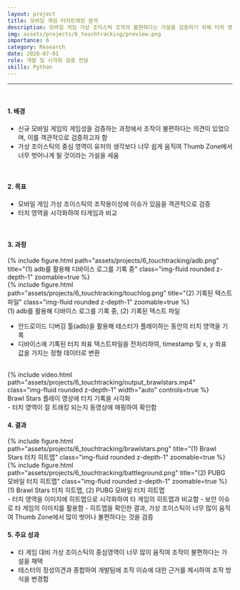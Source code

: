 ```yaml
---
layout: project
title: 모바일 게임 터치트래킹 분석
description: 모바일 게임 가상 조익스틱 조작의 불편하다는 가설을 검증하기 위해 터치 영역을 히트맵으로 시각화
img: assets/projects/6_touchtracking/preview.png
importance: 6
category: Research
date: 2020-07-01
role: 개발 및 시각화 검증 전담
skills: Python
---
```




---
<br>

#### 1. 배경

- 신규 모바일 게임의 게임성을 검증하는 과정에서 조작이 불편하다는 의견이 있었으며, 이를 객관적으로 검증하고자 함
- 가상 조이스틱의 중심 영역이 유저의 생각보다 너무 쉽게 움직여 Thumb Zone에서 너무 벗어나게 될 것이라는 가설을 세움


<br>

#### 2. 목표

- 모바일 게임 가상 조이스틱의 조작용이성에 이슈가 있음을 객관적으로 검증
- 터치 영역을 시각화하여 타게임과 비교

<br>

#### 3. 과정

<div class="row">
    <div class="col-sm mt-3 mt-md-0">
        {% include figure.html path="assets/projects/6_touchtracking/adb.png" title="(1) adb를 활용해 디바이스 로그를 기록 중" class="img-fluid rounded z-depth-1" zoomable=true %}
    </div>
    <div class="col-sm mt-3 mt-md-0">
        {% include figure.html path="assets/projects/6_touchtracking/touchlog.png" title="(2) 기록된 텍스트 파일" class="img-fluid rounded z-depth-1" zoomable=true %}
    </div>
</div>
<div class="caption">
    (1) adb를 활용해 디바이스 로그를 기록 중, (2) 기록된 텍스트 파일
</div>

- 안드로이드 디버깅 툴(adb)을 활용해 테스터가 플레이하는 동안의 터치 영역을 기록
- 디바이스에 기록된 터치 좌표 텍스트파일을 전처리하여, timestamp 및 x, y 좌표 값을 가지는 정형 데이터로 변환  

<br>

<div class="row">
    <div class="col-sm mt-3 mt-md-0">
        {% include video.html path="assets/projects/6_touchtracking/output_brawlstars.mp4" class="img-fluid rounded z-depth-1" width="auto" controls=true %}
    </div>
</div>
<div class="caption">
    Brawl Stars 플레이 영상에 터치 기록을 시각화
</div>
- 터치 영역이 잘 트래킹 되는지 동영상에 매핑하여 확인함  


<br>

#### 4. 결과

<div class="row">
    <div class="col-sm mt-3 mt-md-0">
        {% include figure.html path="assets/projects/6_touchtracking/brawlstars.png" title="(1) Brawl Stars 터치 히트맵" class="img-fluid rounded z-depth-1" zoomable=true %}
    </div>
    <div class="col-sm mt-3 mt-md-0">
        {% include figure.html path="assets/projects/6_touchtracking/battleground.png" title="(2) PUBG 모바일 터치 히트맵" class="img-fluid rounded z-depth-1" zoomable=true %}
    </div>
</div>
<div class="caption">
    (1) Brawl Stars 터치 히트맵, (2) PUBG 모바일 터치 히트맵
</div>
- 터치 영역을 이미지에 히트맵으로 시각화하여 타 게임의 히트맵과 비교함
  - 보안 이슈로 타 게임의 이미지를 활용함
- 히트맵을 확인한 결과, 가상 조이스틱이 너무 많이 움직여 Thumb Zone에서 많이 벗어나 불편하다는 것을 검증  

<br>

#### 5. 주요 성과

- 타 게임 대비 가상 조이스틱의 중심영역이 너무 많이 움직여 조작이 불편하다는 가설을 채택
- 테스터의 정성의견과 종합하여 개발팀에 조작 이슈에 대한 근거를 제시하여 조작 방식을 변경함

    


